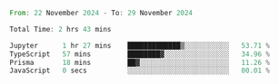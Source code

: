 <!--START_SECTION:waka-->

```rust
From: 22 November 2024 - To: 29 November 2024

Total Time: 2 hrs 43 mins

Jupyter      1 hr 27 mins    █████████████▒░░░░░░░░░░░   53.71 %
TypeScript   57 mins         ████████▓░░░░░░░░░░░░░░░░   34.96 %
Prisma       18 mins         ██▓░░░░░░░░░░░░░░░░░░░░░░   11.26 %
JavaScript   0 secs          ░░░░░░░░░░░░░░░░░░░░░░░░░   00.01 %
```

<!--END_SECTION:waka-->
